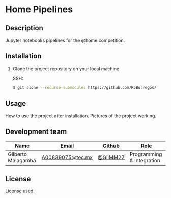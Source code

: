 # Home Pipelines

## Description

Jupyter notebooks pipelines for the @home competition.

## Installation

1. Clone the project repository on your local machine.

   SSH:

   ```bash
   $ git clone --recurse-submodules https://github.com/RoBorregos/
   ```

## Usage

How to use the project after installation.
Pictures of the project working.

## Development team

| Name               | Email                                       | Github                                 | Role                      |
| ------------------ | ------------------------------------------- | -------------------------------------- | ------------------------- |
| Gilberto Malagamba | [A00839075@tec.mx](mailto:A00839075@tec.mx) | [@GilMM27](https://github.com/GilMM27) | Programming & Integration |

## License

License used.
